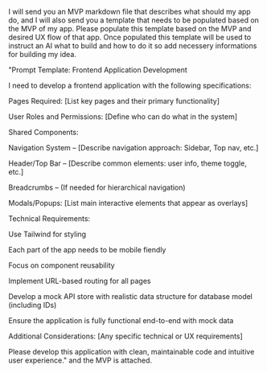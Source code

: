 I will send you an MVP markdown file that describes what should my app do, and I will also send you a template that needs to be populated based on the MVP of my app. Please populate this template based on the MVP and desired UX flow of that app. Once populated this template will be used to instruct an AI what to build and how to do it so add necessery informations for building my idea.

"Prompt Template: Frontend Application Development

I need to develop a frontend application with the following specifications:

Pages Required: [List key pages and their primary functionality]

User Roles and Permissions: [Define who can do what in the system]

Shared Components:

Navigation System – [Describe navigation approach: Sidebar, Top nav, etc.]

Header/Top Bar – [Describe common elements: user info, theme toggle, etc.]

Breadcrumbs – (If needed for hierarchical navigation)

Modals/Popups: [List main interactive elements that appear as overlays]

Technical Requirements:

Use Tailwind for styling

Each part of the app needs to be mobile fiendly

Focus on component reusability

Implement URL-based routing for all pages

Develop a mock API store with realistic data structure for database model (including IDs)

Ensure the application is fully functional end-to-end with mock data

Additional Considerations: [Any specific technical or UX requirements]

Please develop this application with clean, maintainable code and intuitive user experience." and the MVP is attached.